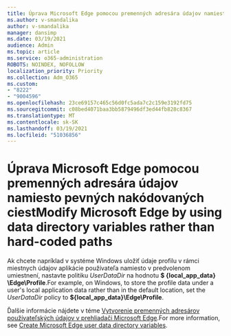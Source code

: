```yaml
---
title: Úprava Microsoft Edge pomocou premenných adresára údajov namiesto pevných nakódovaných ciest
ms.author: v-smandalika
author: v-smandalika
manager: dansimp
ms.date: 03/19/2021
audience: Admin
ms.topic: article
ms.service: o365-administration
ROBOTS: NOINDEX, NOFOLLOW
localization_priority: Priority
ms.collection: Adm_O365
ms.custom:
- "8222"
- "9004596"
ms.openlocfilehash: 23ce69157c465c56d0fc5ada7c2c159e3192fd75
ms.sourcegitcommit: c08bed4071baa3bb5879496df3ed44fb828c8367
ms.translationtype: MT
ms.contentlocale: sk-SK
ms.lasthandoff: 03/19/2021
ms.locfileid: "51036856"
---
```

# <a name="modify-microsoft-edge-by-using-data-directory-variables-rather-than-hard-coded-paths"></a><span data-ttu-id="198bd-102">Úprava Microsoft Edge pomocou premenných adresára údajov namiesto pevných nakódovaných ciest</span><span class="sxs-lookup"><span data-stu-id="198bd-102">Modify Microsoft Edge by using data directory variables rather than hard-coded paths</span></span>

<span data-ttu-id="198bd-103">Ak chcete napríklad v systéme Windows uložiť údaje profilu v rámci miestnych údajov aplikácie používateľa namiesto v predvolenom umiestnení, nastavte politiku *UserDataDir* na hodnotu **$ {local_app_data} \Edge\Profile**.</span><span class="sxs-lookup"><span data-stu-id="198bd-103">For example, on Windows, to store the profile data under a user's local application data rather than in the default location, set the *UserDataDir* policy to **${local_app_data}\Edge\Profile**.</span></span>

<span data-ttu-id="198bd-104">Ďalšie informácie nájdete v téme [Vytvorenie premenných adresárov používateľských údajov v prehliadači Microsoft Edge](https://docs.microsoft.com/deployedge/microsoft-edge-policies).</span><span class="sxs-lookup"><span data-stu-id="198bd-104">For more information, see [Create Microsoft Edge user data directory variables](https://docs.microsoft.com/deployedge/microsoft-edge-policies).</span></span>